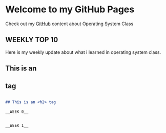# Welcome to my GitHub Pages

Check out my [GitHub](https://github.com/kukuhhafiyyan/os202) content about Operating System Class

## WEEKLY TOP 10

Here is my weekly update about what i learned in operating system class.

## This is an <h2> tag

```markdown

## This is an <h2> tag
  
__WEEK 0__


__WEEK 1__

```





